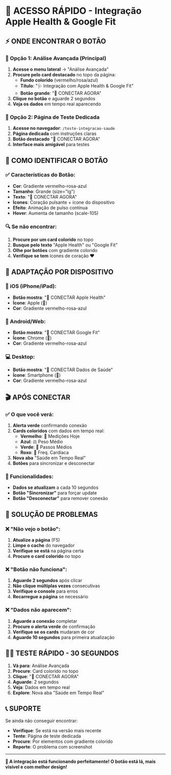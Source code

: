 # 🚀 ACESSO RÁPIDO - Integração Apple Health & Google Fit

## ⚡ ONDE ENCONTRAR O BOTÃO

### 📍 Opção 1: Análise Avançada (Principal)
1. **Acesse o menu lateral** → "Análise Avançada"
2. **Procure pelo card destacado** no topo da página:
   - **Fundo colorido** (vermelho/rosa/azul)
   - **Título**: "🩺 Integração com Apple Health & Google Fit"
   - **Botão grande**: "🚀 CONECTAR AGORA"
3. **Clique no botão** e aguarde 2 segundos
4. **Veja os dados** em tempo real aparecendo

### 📍 Opção 2: Página de Teste Dedicada
1. **Acesse no navegador**: `/teste-integracao-saude`
2. **Página dedicada** com instruções claras
3. **Botão destacado** "🚀 CONECTAR AGORA"
4. **Interface mais amigável** para testes

## 🎯 COMO IDENTIFICAR O BOTÃO

### ✅ Características do Botão:
- **Cor**: Gradiente vermelho-rosa-azul
- **Tamanho**: Grande (size="lg")
- **Texto**: "🚀 CONECTAR AGORA"
- **Ícones**: Coração pulsante + ícone do dispositivo
- **Efeito**: Animação de pulso contínua
- **Hover**: Aumenta de tamanho (scale-105)

### 🔍 Se não encontrar:
1. **Procure por um card colorido** no topo
2. **Busque pelo texto** "Apple Health" ou "Google Fit"
3. **Olhe por botões** com gradiente colorido
4. **Verifique se tem** ícones de coração ❤️

## 📱 ADAPTAÇÃO POR DISPOSITIVO

### 🍎 iOS (iPhone/iPad):
- **Botão mostra**: "🚀 CONECTAR Apple Health"
- **Ícone**: Apple (🍎)
- **Cor**: Gradiente vermelho-rosa-azul

### 🤖 Android/Web:
- **Botão mostra**: "🚀 CONECTAR Google Fit"
- **Ícone**: Chrome (🔗)
- **Cor**: Gradiente vermelho-rosa-azul

### 💻 Desktop:
- **Botão mostra**: "🚀 CONECTAR Dados de Saúde"
- **Ícone**: Smartphone (📱)
- **Cor**: Gradiente vermelho-rosa-azul

## 🎬 APÓS CONECTAR

### ✅ O que você verá:
1. **Alerta verde** confirmando conexão
2. **Cards coloridos** com dados em tempo real:
   - **Vermelho**: 📏 Medições Hoje
   - **Azul**: ⚖️ Peso Médio
   - **Verde**: 🚶 Passos Médios
   - **Roxo**: 💓 Freq. Cardíaca
3. **Nova aba** "Saúde em Tempo Real"
4. **Botões** para sincronizar e desconectar

### 🔄 Funcionalidades:
- **Dados se atualizam** a cada 10 segundos
- **Botão "Sincronizar"** para forçar update
- **Botão "Desconectar"** para remover conexão

## 🚨 SOLUÇÃO DE PROBLEMAS

### ❌ "Não vejo o botão":
1. **Atualize a página** (F5)
2. **Limpe o cache** do navegador
3. **Verifique se está** na página certa
4. **Procure o card colorido** no topo

### ❌ "Botão não funciona":
1. **Aguarde 2 segundos** após clicar
2. **Não clique múltiplas vezes** consecutivas
3. **Verifique o console** para erros
4. **Recarregue a página** se necessário

### ❌ "Dados não aparecem":
1. **Aguarde a conexão** completar
2. **Procure o alerta verde** de confirmação
3. **Verifique se os cards** mudaram de cor
4. **Aguarde 10 segundos** para primeira atualização

## 🏃‍♂️ TESTE RÁPIDO - 30 SEGUNDOS

1. **Vá para**: Análise Avançada
2. **Procure**: Card colorido no topo
3. **Clique**: "🚀 CONECTAR AGORA"
4. **Aguarde**: 2 segundos
5. **Veja**: Dados em tempo real
6. **Explore**: Nova aba "Saúde em Tempo Real"

## 📞 SUPORTE

Se ainda não conseguir encontrar:
- **Verifique**: Se está na versão mais recente
- **Tente**: Página de teste dedicada
- **Procure**: Por elementos com gradiente colorido
- **Reporte**: O problema com screenshot

---

**🎉 A integração está funcionando perfeitamente! O botão está lá, mais visível e com melhor design!** 